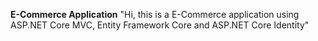 **E-Commerce Application** 
"Hi, this is a E-Commerce application using ASP.NET Core MVC, Entity Framework Core and ASP.NET Core Identity" 
